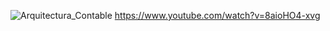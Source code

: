 ![Arquitectura_Contable](https://github.com/user-attachments/assets/432d4188-8b3d-46e7-b24a-a5aa6f15dde3)
https://www.youtube.com/watch?v=8aioHO4-xvg
